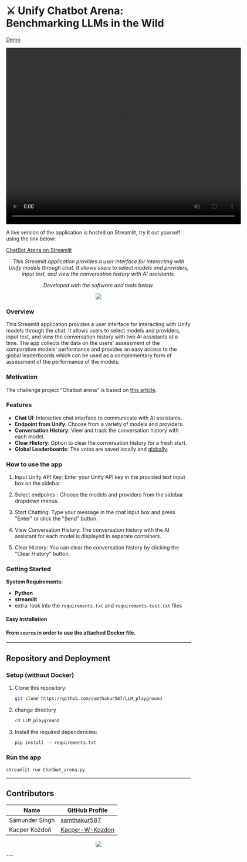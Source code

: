 
# ⚔️ Unify Chatbot Arena: Benchmarking LLMs in the Wild

[Demo](https://github.com/Kacper-W-Kozdon/demos-Unify/assets/102428159/e5908b4e-0cd7-445d-a1ac-3086be2db5ba)

<video width="640" height="480" autoplay>
  <source src="../../../../_static/Chatbot_arena.mp4" type="video/mp4">
Your browser does not support the video tag.
</video>

A live version of the application is hosted on Streamlit, try it out yourself using the link below: 

[ChatBot Arena on Streamlit](https://llm-playground-unify.streamlit.app/)

<p align="center">
    <em>This Streamlit application provides a user interface for interacting with Unify models through chat. It allows users to select models and providers, input text, and view the conversation history with AI assistants.
</em>
</p>
<p align="center">
	<!-- Shields.io badges not used with skill icons. --><p>
<p align="center">
		<em>Developed with the software and tools below.</em>
</p>
<p align="center">
	<a href="https://skillicons.dev">
		<img src="https://skillicons.dev/icons?i=python,docker,github,gcp">
	</a></p>


###  Overview
This Streamlit application provides a user interface for interacting with Unify models through the chat. It allows users to select models and providers, input text, and view the conversation history with two AI assistants at a time. The app collects the data on the users' assessment of the comparative models' performance and provides an easy access to the global leaderboards which can be used as a complementary form of assessment of the performance of the models.


### Motivation
The challenge project "Chatbot arena" is based on [this article](https://arxiv.org/abs/2403.04132).


### Features

- **Chat UI**: Interactive chat interface to communicate with AI assistants.
- **Endpoint from Unify**: Choose from a variety of models and providers.
- **Conversation History**: View and track the conversation history with each model.
- **Clear History**: Option to clear the conversation history for a fresh start.
- **Global Leaderboards**: The votes are saved locally and [globally](https://docs.google.com/spreadsheets/d/10QrEik70RYY_LM8RW8GGq-vZWK2e1dka6agRGtKZPHU/edit#gid=0).




### How to use the app


1. Input Unify API Key: Enter your Unify API key in the provided text input box on the sidebar.

2. Select endpoints : Choose the models and providers from the sidebar dropdown menus.

3. Start Chatting: Type your message in the chat input box and press "Enter" or click the "Send" button.

4. View Conversation History: The conversation history with the AI assistant for each model is displayed in separate containers.

5. Clear History: You can clear the conversation history by clicking the "Clear History" button.


###  Getting Started

**System Requirements:**

* **Python**
* **streamlit**
* extra: look into the `requirements.txt` and `requirements-test.txt` files


####  Easy installation

<h4>From <code>source</code> in order to use the attached Docker file.</h4>

---

## Repository and Deployment

### Setup (without Docker)

1. Clone this repository:

    ```bash
    git clone https://github.com/samthakur587/LLM_playground
    ```
2. change directory
   ```bash
   cd LLM_playground
   ```


3. Install the required dependencies:

    ```bash
    pip install -r requirements.txt
    ```

### Run the app
```bash
streamlit run Chatbot_arena.py
```

---
## Contributors
<p align="center">
   


| Name | GitHub Profile |
|------|----------------|
| Samunder Singh | [samthakur587](https://github.com/samthakur587) |
| Kacper Kożdoń | [Kacper-W-Kozdon](https://github.com/Kacper-W-Kozdon) |

  <a href="https://github.com{/samthakur587/LLM_playground/graphs/contributors">
      <img src="https://contrib.rocks/image?repo=samthakur587/LLM_playground">
   </a>
</p>
---


